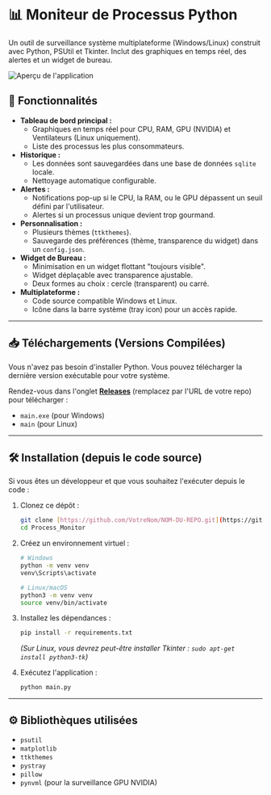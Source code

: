 # 📊 Moniteur de Processus Python

Un outil de surveillance système multiplateforme (Windows/Linux) construit avec Python, PSUtil et Tkinter. Inclut des graphiques en temps réel, des alertes et un widget de bureau.

![Aperçu de l'application](https://private-user-images.githubusercontent.com/190843055/508230348-b5a209fa-1f23-4035-892a-52ff504e2027.png?jwt=eyJ0eXAiOiJKV1QiLCJhbGciOiJIUzI1NiJ9.eyJpc3MiOiJnaXRodWIuY29tIiwiYXVkIjoicmF3LmdpdGh1YnVzZXJjb250ZW50LmNvbSIsImtleSI6ImtleTUiLCJleHAiOjE3NjE5MTk0ODksIm5iZiI6MTc2MTkxOTE4OSwicGF0aCI6Ii8xOTA4NDMwNTUvNTA4MjMwMzQ4LWI1YTIwOWZhLTFmMjMtNDAzNS04OTJhLTUyZmY1MDRlMjAyNy5wbmc_WC1BbXotQWxnb3JpdGhtPUFXUzQtSE1BQy1TSEEyNTYmWC1BbXotQ3JlZGVudGlhbD1BS0lBVkNPRFlMU0E1M1BRSzRaQSUyRjIwMjUxMDMxJTJGdXMtZWFzdC0xJTJGczMlMkZhd3M0X3JlcXVlc3QmWC1BbXotRGF0ZT0yMDI1MTAzMVQxMzU5NDlaJlgtQW16LUV4cGlyZXM9MzAwJlgtQW16LVNpZ25hdHVyZT1iYWQ5ZTIwYzdhZjRjOTk5NWY1M2ZmYTM3NjY2NzBlNDFkYmM1MTRlZjdiY2E2MTUxNjFjNzFlZmI1MjJiYTBlJlgtQW16LVNpZ25lZEhlYWRlcnM9aG9zdCJ9.yNKpDg588ixg1fVxKgEKE_kQH4iMFhUmob8QYxf2Dxs)

## 🚀 Fonctionnalités

* **Tableau de bord principal :**
    * Graphiques en temps réel pour CPU, RAM, GPU (NVIDIA) et Ventilateurs (Linux uniquement).
    * Liste des processus les plus consommateurs.
* **Historique :**
    * Les données sont sauvegardées dans une base de données `sqlite` locale.
    * Nettoyage automatique configurable.
* **Alertes :**
    * Notifications pop-up si le CPU, la RAM, ou le GPU dépassent un seuil défini par l'utilisateur.
    * Alertes si un processus unique devient trop gourmand.
* **Personnalisation :**
    * Plusieurs thèmes (`ttkthemes`).
    * Sauvegarde des préférences (thème, transparence du widget) dans un `config.json`.
* **Widget de Bureau :**
    * Minimisation en un widget flottant "toujours visible".
    * Widget déplaçable avec transparence ajustable.
    * Deux formes au choix : cercle (transparent) ou carré.
* **Multiplateforme :**
    * Code source compatible Windows et Linux.
    * Icône dans la barre système (tray icon) pour un accès rapide.

---

## 📥 Téléchargements (Versions Compilées)

Vous n'avez pas besoin d'installer Python. Vous pouvez télécharger la dernière version exécutable pour votre système.

Rendez-vous dans l'onglet **[Releases](https://github.com/xjapan007/Process_monitor/releases)** (remplacez par l'URL de votre repo) pour télécharger :
* `main.exe` (pour Windows)
* `main` (pour Linux)

---

## 🛠️ Installation (depuis le code source)

Si vous êtes un développeur et que vous souhaitez l'exécuter depuis le code :

1.  Clonez ce dépôt :
    ```bash
    git clone [https://github.com/VotreNom/NOM-DU-REPO.git](https://github.com/xjapan007/Process_Monitor.git)
    cd Process_Monitor
    ```

2.  Créez un environnement virtuel :
    ```bash
    # Windows
    python -m venv venv
    venv\Scripts\activate
    
    # Linux/macOS
    python3 -m venv venv
    source venv/bin/activate
    ```

3.  Installez les dépendances :
    ```bash
    pip install -r requirements.txt
    ```
    *(Sur Linux, vous devrez peut-être installer Tkinter : `sudo apt-get install python3-tk`)*

4.  Exécutez l'application :
    ```bash
    python main.py
    ```

---

## ⚙️ Bibliothèques utilisées

* `psutil`
* `matplotlib`
* `ttkthemes`
* `pystray`
* `pillow`
* `pynvml` (pour la surveillance GPU NVIDIA)